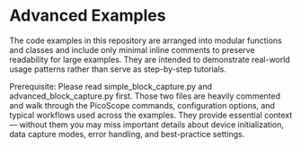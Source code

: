 # Advanced Examples
The code examples in this repository are arranged into modular functions and classes and include
only minimal inline comments to preserve readability for large examples. They are intended to
demonstrate real-world usage patterns rather than serve as step-by-step tutorials.

Prerequisite: Please read simple_block_capture.py and advanced_block_capture.py first. Those two
files are heavily commented and walk through the PicoScope commands, configuration options, and
typical workflows used across the examples. They provide essential context — without them you may
miss important details about device initialization, data capture modes, error handling,
and best-practice settings.